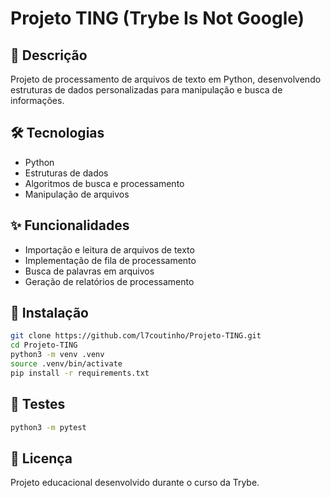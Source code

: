 # Projeto TING (Trybe Is Not Google)

## 📝 Descrição
Projeto de processamento de arquivos de texto em Python, desenvolvendo estruturas de dados personalizadas para manipulação e busca de informações.

## 🛠 Tecnologias
- Python
- Estruturas de dados
- Algoritmos de busca e processamento
- Manipulação de arquivos

## ✨ Funcionalidades
- Importação e leitura de arquivos de texto
- Implementação de fila de processamento
- Busca de palavras em arquivos
- Geração de relatórios de processamento

## 🚀 Instalação
```bash
git clone https://github.com/l7coutinho/Projeto-TING.git
cd Projeto-TING
python3 -m venv .venv
source .venv/bin/activate
pip install -r requirements.txt
```

## 🧪 Testes
```bash
python3 -m pytest
```

## 📄 Licença
Projeto educacional desenvolvido durante o curso da Trybe.
